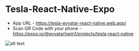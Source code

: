 # Tesla-React-Native-Expo

* App URL - https://tesla-evyatar-react-native.web.app/
* Scan QR Code with your phone - https://expo.io/@evyatarhaim1/projects/tesla-react-native

![alt text](https://github.com/EvyatarHaim1/Tesla-React-Native-Expo/blob/main/assets/images/ScreenView.png)


